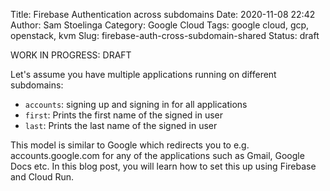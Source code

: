 Title: Firebase Authentication across subdomains
Date: 2020-11-08 22:42
Author: Sam Stoelinga
Category: Google Cloud
Tags: google cloud, gcp, openstack, kvm
Slug: firebase-auth-cross-subdomain-shared
Status: draft

WORK IN PROGRESS: DRAFT

Let's assume you have multiple applications running on
different subdomains:
- `accounts`: signing up and signing in for all applications
- `first`: Prints the first name of the signed in user
- `last`: Prints the last name of the signed in user

This model is similar to Google which redirects you to e.g.
accounts.google.com for any of the applications such as 
Gmail, Google Docs etc. In this blog post, you will learn how to set this
up using Firebase and Cloud Run.


